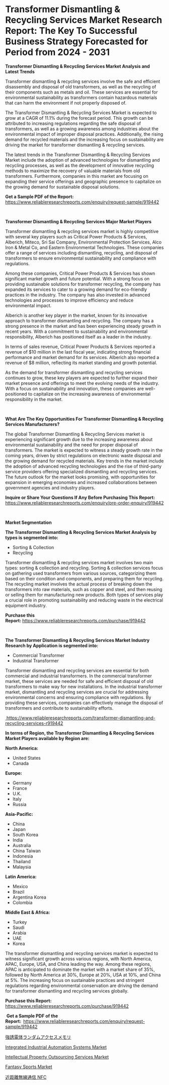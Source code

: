 <p><h1>Transformer Dismantling & Recycling Services Market Research Report: The Key To Successful Business Strategy Forecasted for Period from 2024 - 2031</h1></p><p><strong>Transformer Dismantling & Recycling Services Market Analysis and Latest Trends</strong></p>
<p><p>Transformer dismantling & recycling services involve the safe and efficient disassembly and disposal of old transformers, as well as the recycling of their components such as metals and oil. These services are essential for environmental sustainability as transformers contain hazardous materials that can harm the environment if not properly disposed of.</p><p>The Transformer Dismantling & Recycling Services Market is expected to grow at a CAGR of 11.1% during the forecast period. This growth can be attributed to increasing regulations regarding the safe disposal of transformers, as well as a growing awareness among industries about the environmental impact of improper disposal practices. Additionally, the rising demand for recycled materials and the increasing focus on sustainability are driving the market for transformer dismantling & recycling services.</p><p>The latest trends in the Transformer Dismantling & Recycling Services Market include the adoption of advanced technologies for dismantling and recycling processes, as well as the development of innovative recycling methods to maximize the recovery of valuable materials from old transformers. Furthermore, companies in this market are focusing on expanding their service offerings and geographic presence to capitalize on the growing demand for sustainable disposal solutions.</p></p>
<p><strong>Get a Sample PDF of the Report:&nbsp;</strong> <a href="https://www.reliableresearchreports.com/enquiry/request-sample/919442">https://www.reliableresearchreports.com/enquiry/request-sample/919442</a></p>
<p>&nbsp;</p>
<p><strong>Transformer Dismantling & Recycling Services Major Market Players</strong></p>
<p><p>Transformer dismantling & recycling services market is highly competitive with several key players such as Critical Power Products & Services, Alberich, Miteco, Sri Sai Company, Environmental Protection Services, Alco Iron & Metal Co, and Eastern Environmental Technologies. These companies offer a range of services including dismantling, recycling, and disposal of transformers to ensure environmental sustainability and compliance with regulations.</p><p>Among these companies, Critical Power Products & Services has shown significant market growth and future potential. With a strong focus on providing sustainable solutions for transformer recycling, the company has expanded its services to cater to a growing demand for eco-friendly practices in the industry. The company has also invested in advanced technologies and processes to improve efficiency and reduce environmental impact.</p><p>Alberich is another key player in the market, known for its innovative approach to transformer dismantling and recycling. The company has a strong presence in the market and has been experiencing steady growth in recent years. With a commitment to sustainability and environmental responsibility, Alberich has positioned itself as a leader in the industry.</p><p>In terms of sales revenue, Critical Power Products & Services reported a revenue of $10 million in the last fiscal year, indicating strong financial performance and market demand for its services. Alberich also reported a revenue of $8 million, reflecting its market standing and growth potential.</p><p>As the demand for transformer dismantling and recycling services continues to grow, these key players are expected to further expand their market presence and offerings to meet the evolving needs of the industry. With a focus on sustainability and innovation, these companies are well-positioned to capitalize on the increasing awareness of environmental responsibility in the market.</p></p>
<p>&nbsp;</p>
<p><strong>What Are The Key Opportunities For Transformer Dismantling & Recycling Services Manufacturers?</strong></p>
<p><p>The global Transformer Dismantling & Recycling Services market is experiencing significant growth due to the increasing awareness about environmental sustainability and the need for proper disposal of transformers. The market is expected to witness a steady growth rate in the coming years, driven by strict regulations on electronic waste disposal and the growing demand for recycled materials. Key trends in the market include the adoption of advanced recycling technologies and the rise of third-party service providers offering specialized dismantling and recycling services. The future outlook for the market looks promising, with opportunities for expansion in emerging economies and increased collaborations between government agencies and industry players.</p></p>
<p><strong>Inquire or Share Your Questions If Any Before Purchasing This Report:</strong> <a href="https://www.reliableresearchreports.com/enquiry/pre-order-enquiry/919442">https://www.reliableresearchreports.com/enquiry/pre-order-enquiry/919442</a></p>
<p>&nbsp;</p>
<p><strong>Market Segmentation</strong></p>
<p><strong>The Transformer Dismantling & Recycling Services Market Analysis by types is segmented into:</strong></p>
<p><ul><li>Sorting & Collection</li><li>Recycling</li></ul></p>
<p><p>Transformer dismantling & recycling services market involves two main types: sorting & collection and recycling. Sorting & collection services focus on gathering used transformers from various sources, categorizing them based on their condition and components, and preparing them for recycling. The recycling market involves the actual process of breaking down the transformers into raw materials, such as copper and steel, and then reusing or selling them for manufacturing new products. Both types of services play a crucial role in promoting sustainability and reducing waste in the electrical equipment industry.</p></p>
<p><strong>Purchase this Report:&nbsp;</strong><a href="https://www.reliableresearchreports.com/purchase/919442">https://www.reliableresearchreports.com/purchase/919442</a></p>
<p>&nbsp;</p>
<p><strong>The Transformer Dismantling & Recycling Services Market Industry Research by Application is segmented into:</strong></p>
<p><ul><li>Commercial Transformer</li><li>Industrial Transformer</li></ul></p>
<p><p>Transformer dismantling and recycling services are essential for both commercial and industrial transformers. In the commercial transformer market, these services are needed for safe and efficient disposal of old transformers to make way for new installations. In the industrial transformer market, dismantling and recycling services are crucial for addressing environmental concerns and ensuring compliance with regulations. By providing these services, companies can effectively manage the disposal of transformers and contribute to sustainability efforts.</p></p>
<p><a href="https://www.reliableresearchreports.com/transformer-dismantling-and-recycling-services-r919442">&nbsp;https://www.reliableresearchreports.com/transformer-dismantling-and-recycling-services-r919442</a></p>
<p><strong>In terms of Region, the Transformer Dismantling & Recycling Services Market Players available by Region are:</strong></p>
<p>
    <p> <strong> North America: </strong>
        <ul>
            <li>United States</li>
            <li>Canada</li>
        </ul>
        </p> 
    <p> <strong> Europe: </strong>
        <ul>
            <li>Germany</li>
            <li>France</li>
            <li>U.K.</li>
            <li>Italy</li>
            <li>Russia</li>
        </ul>
        </p> 
    <p> <strong> Asia-Pacific: </strong>
        <ul>
            <li>China</li>
            <li>Japan</li>
            <li>South Korea</li>
            <li>India</li>
            <li>Australia</li>
            <li>China Taiwan</li>
            <li>Indonesia</li>
            <li>Thailand</li>
            <li>Malaysia</li>
        </ul>
        </p> 
    <p> <strong> Latin America: </strong>
        <ul>
            <li>Mexico</li>
            <li>Brazil</li>
            <li>Argentina Korea</li>
            <li>Colombia</li>
        </ul>
        </p> 
    <p> <strong> Middle East & Africa: </strong>
        <ul>
            <li>Turkey</li>
            <li>Saudi</li>
            <li>Arabia</li>
            <li>UAE</li>
            <li>Korea</li>
        </ul>
    </p>
    </p>
<p><p>The transformer dismantling and recycling services market is expected to witness significant growth across various regions, with North America, APAC, Europe, USA, and China leading the way. Among these regions, APAC is anticipated to dominate the market with a market share of 35%, followed by North America at 30%, Europe at 20%, USA at 10%, and China at 5%. The increasing focus on sustainable practices and stringent regulations regarding environmental conservation are driving the demand for transformer dismantling and recycling services globally.</p></p>
<p><strong>Purchase this Report: </strong><a href="https://www.reliableresearchreports.com/purchase/919442">https://www.reliableresearchreports.com/purchase/919442</a></p>
<p>&nbsp;<strong>Get a Sample PDF of the Report:&nbsp;&nbsp;</strong><a href="https://www.reliableresearchreports.com/enquiry/request-sample/919442">https://www.reliableresearchreports.com/enquiry/request-sample/919442</a></p>
<p><strong></strong></p>
<p><p><a href="https://medium.com/@annchovey2023/%E5%BC%B7%E8%AA%98%E9%9B%BB%E4%BD%93%E3%83%A9%E3%83%B3%E3%83%80%E3%83%A0%E3%82%A2%E3%82%AF%E3%82%BB%E3%82%B9%E3%83%A1%E3%83%A2%E3%83%AA%E5%B8%82%E5%A0%B4-%E7%AB%B6%E4%BA%89%E5%88%86%E6%9E%90-%E5%B8%82%E5%A0%B4%E5%8B%95%E5%90%91%E3%81%8A%E3%82%88%E3%81%B32031%E5%B9%B4%E3%81%BE%E3%81%A7%E3%81%AE%E4%BA%88%E6%B8%AC-fb7fe3981aad">強誘電体ランダムアクセスメモリ</a></p><p><a href="https://github.com/edytherolanlouisejk1miz0wig/Market-Research-Report-List-2/blob/main/integrated-industrial-automation-systems-market.md">Integrated Industrial Automation Systems Market</a></p><p><a href="https://github.com/peachesmcdowel1/Market-Research-Report-List-2/blob/main/intellectual-property-outsourcing-services-market.md">Intellectual Property Outsourcing Services Market</a></p><p><a href="https://medium.com/@jeniw10236654655/fantasy-sports-market-furnishes-information-on-market-share-market-trends-and-market-growth-0ccb2dd7d976">Fantasy Sports Market</a></p><p><a href="https://medium.com/@pedrogers56456/%E8%BF%91%E8%B7%9D%E9%9B%A2%E9%80%9A%E4%BF%A1-nfc-%E5%B8%82%E5%A0%B4%E3%81%AF-%E5%B8%82%E5%A0%B4%E3%82%B7%E3%82%A7%E3%82%A2-%E5%B8%82%E5%A0%B4%E5%8B%95%E5%90%91-%E5%B8%82%E5%A0%B4%E6%88%90%E9%95%B7%E3%81%AB%E9%96%A2%E3%81%99%E3%82%8B%E6%83%85%E5%A0%B1%E3%82%92%E6%8F%90%E4%BE%9B%E3%81%97%E3%81%A6%E3%81%84%E3%81%BE%E3%81%99-34099dd7136d">近距離無線通信 NFC</a></p></p>